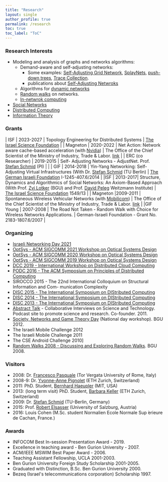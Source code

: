 ```yaml
---
title: "Research"
layout: single 
author_profile: true
permalink: /research
toc: true
toc_label: "ToC"
---
```


### Research Interests

* Modeling and analysis of graphs and networks algorithms:
  * Demand-aware and  self-adjusting networks: 
    * Some examples: [Self-Adjusting Grid Network](/Self-AdjustingGridNetworks), [SplayNets](https://self-adjusting.net/slaynet-visualization/), [push-down trees](https://self-adjusting.net/pushdown-visualisation/), [Trace Collection](https://trace-collection.net/).
    * publications about [Self-Adjusting Netwroks](/publications#self-adjusting-netwroks)
  * Algorithms for [dynamic networks](/publications#self-adjusting-netwroks)
  * [Random walks](/publications#random-walks) on networks.
  * [In-netwrok computing](/publications#in-netwrok-computing)
* [Social Networks](/SocialNetworksAxioms)
* [Distributed Computing](/publications#distributed-computing)
* [Information Theory](/publications#information-theory)


### Grants


| ISF | 2023-2027 | Topology Engineering for Distributed Systems | [The Israel Science Foundation](https://www.isf.org.il/#/) |
| Magneton | 2020-2022 | Net Action: Network aware cache-based acceleration (with [Nvidia](https://www.nvidia.com)) | The Office of the Chief Scientist of the Ministry of Industry, Trade & Labor. [link](http://www.magnet.org.il/default.asp?id=26) |
| ERC (co Researcher) | 2019-2015 | Self- Adjusting Networks - AdjustNet. Prof. [Stefan Schmid](https://schmiste.github.io/) (PI) | |
| GIF | 2014-2018 | Yin-Yang Networking: Self-Adjusting Virtual Infrastructures (With Dr. [Stefan Schmid](https://schmiste.github.io/) (TU Berlin) | [The German Israeli Foundation](http://gif.org.il) I-1245-407.6/2014 |
|ISF | 2013-2017| Structure, Dynamics and Algorithmics of Social Networks: An Axiom-Based Approach (With Prof. [Zvi Lotker](https://scholar.google.com/citations?user=s9GA_xkAAAAJ&hl=en) (BGU) and Prof. [David Peleg](http://www.wisdom.weizmann.ac.il/~/peleg/) Weitzmann Institute) | [The Israel Science Foundation](http://isf.org.il/) 1549/13 |
| Magneton |2009-2011 | Spontaneous Wireless Vehicular Networks (with [Mobilicom](http://www.mobilicom.co.il)) | The Office of the Chief Scientist of the Ministry of Industry, Trade & Labor. [link](http://www.magnet.org.il/default.asp?id=26) |
|GIF Young | 2007-2008 | The Road Not Taken - Random Walk with Choice for Wireless Networks Applications. | German-Israeli Foundation - Grant No. 2183-1807.6/2007 |


### Organizing 

* [Israeli Networking Day 2021](https://sites.google.com/view/israelinetworkingday2021)
* [OptSys - ACM SIGCOMM 2021 Workshop on Optical Systems Design](https://conferences.sigcomm.org/sigcomm/2021/workshop-optsys.html)
* [OptSys - ACM SIGCOMM 2020 Workshop on Optical Systems Design](https://conferences.sigcomm.org/sigcomm/2020/workshop-optsys.html)
* [OptSys - ACM SIGCOMM 2019 Workshop on Optical Systems Design](https://conferences.sigcomm.org/sigcomm/2019/workshop-optsys.html)
* [DCC 2019 -  International Workshop on Distributed Cloud Computing](http://www.disc-conference.org/wp/dcc2019/)
* [PODC 2016 - The ACM Symposium on Principles of Distributed Computing](https://www.podc.org/podc2016/)
* SIROCCO 2015 - The 22nd International Colloquium on Structural Information and Com- munication Complexity
* [DISC 2015 - The International Symposium on DIStributed Computing](http://www.disc-conference.org/wp/disc2014/)
* [DISC 2014 - The International Symposium on DIStributed Computing](http://www.disc-conference.org/wp/disc2014/)
* [DISC 2013 - The International Symposium on DIStributed Computing](http://www.disc-conference.org/wp/disc2013/)
* [Abstract Talk](http://www.abstract-talk.org) - Collaborative Interviews on Science and Technology. Podcast site to promote science and research. Co-founder. 2011.
* [Society, Networks and Game Theory Day](http://www.cs.bgu.ac.il/~frankel/SNGTDay/index.html) (National day workshop). BGU 2012.
* The Israeli Mobile Challenge 2012
* The Israeli Mobile Challenge 2011
* The CSE Android Challenge 2010]
* [Random Walks 2008 - Discussing and Exploring Random Walks](http://www.cs.bgu.ac.il/~frankel/RW2008/index.html). BGU 2008.


### Visitors

* 2008: Dr. [Francesco Pasquale](https://scholar.google.co.il/citations?user=hWNmVW8AAAAJ&hl=en&oi=ao) (Tor Vergata University of Rome, Italy)
* 2008-9: Dr. [Yvonne-Anne Pignolet](https://scholar.google.co.il/citations?hl=en&user=2p3vfV4AAAAJ) (ETH Zurich, Switzerland)
* 2011: PhD. Student, [Bernhard Haeupler](https://scholar.google.co.il/citations?hl=en&user=hIq09eUAAAAJ) (MIT, USA)
* 2013: (long term visit) PhD. Student, [Barbara Keller](https://scholar.google.co.il/citations?hl=en&user=B1I-faUAAAAJ) (ETH Zurich, Switzerland) 
* 2009: Dr. [Stefan Schmid]([en](https://scholar.google.co.il/citations?hl=en&user=o3Mh4FwAAAAJ)) (TU-Berlin, Germany)
* 2015: Prof. [Robert Elsasser](https://scholar.google.co.il/citations?hl=en&user=WIY8ymUAAAAJ) (University of Salzburg, Austria)
* 2016: Louis Cohen (M.Sc. student Normalien Ecole Normale Sup ́erieure de Cachan, France.)


### Awards

* INFOCOM Best In-session Presentation Award - 2019.
* Excellence in teaching award - Ben Gurion University - 2007.
* ACM/IEEE MSWIM Best Paper Award - 2006.
* Teaching Assistant Fellowship, UCLA 2001-2003.
* Ben Gurion University Foreign Study Scholarship 2001-2005.
* Graduated with Distinction, B.Sc. Ben Gurion University 2000.
* Bezeq (Israel's telecommunications corporation) Scholarship 1997.

